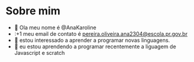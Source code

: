 # Sobre mim
- 👋 Ola meu nome é @AnaKaroline
- :+1 meu email de contato é pereira.oliveira.ana2304@escola.pr.gov.br
- 👀 estou interessado a aprender a programar novas linguagens.
- 🌱 eu estou aprendendo a programar recentemente a liguagem de Javascript e scratch
